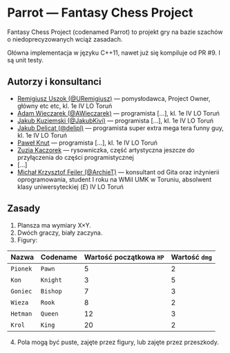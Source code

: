 # Parrot — Fantasy Chess Project

Fantasy Chess Project (codenamed Parrot) to projekt gry na bazie szachów o niedoprecyzowanych wciąż zasadach.

Główna implementacja w języku C++11, nawet już się kompiluje od PR #9. I są unit testy.

## Autorzy i konsultanci

- [Remigiusz Uszok (@URemigiusz)](github.com/URemigiusz/Parrot) — pomysłodawca, Project Owner, główny etc etc, kl. 1e IV LO Toruń
- [Adam Wieczarek (@AWieczarek)](github.com/AWieczarek/Parrot) — programista […], kl. 1e IV LO Toruń
- [Jakub Kuziemski (@JakubKivi)](github.com/JakubKivi/Parrot) — programista  […], kl. 1e IV LO Toruń
- [Jakub Delicat (@delipl)](github.com/delipl/Parrot) — programista super extra mega tera funny guy, kl. 1e IV LO Toruń
- [Paweł Knut](https://www.facebook.com/profile.php?id=100011873343122) — programista […], kl. 1e IV LO Toruń 
- [Zuzia Kaczorek](https://www.facebook.com/zuzia.kaczorek.7) — rysowniczka, część artystyczna jeszcze do przyłączenia do części programistycznej
- […]
- [Michał Krzysztof Feiler (@ArchieT)](github.com/ArchieT/Parrot) — konsultant od Gita oraz inżynierii oprogramowania, student I roku na WMiI UMK w Toruniu, absolwent klasy uniwersyteckiej (_E_) IV LO Toruń

## Zasady

1. Plansza ma wymiary X×Y.
2. Dwóch graczy, biały zaczyna.
3. Figury:

| Nazwa    | Codename | Wartość początkowa `HP` | Wartość `dmg` |
| -------- | -------- | ----------------------- | ------------- |
| `Pionek` | `Pawn`   | 5  | 2 |
| `Kon`    | `Knight` | 3  | 5 |
| `Goniec` | `Bishop` | 7  | 3 |
| `Wieza`  | `Rook`   | 8  | 2 |
| `Hetman` | `Queen`  | 12 | 3 |
| `Krol`   | `King`   | 20 | 2 |

4. Pola mogą być puste, zajęte przez figury, lub zajęte przez przeszkody.
